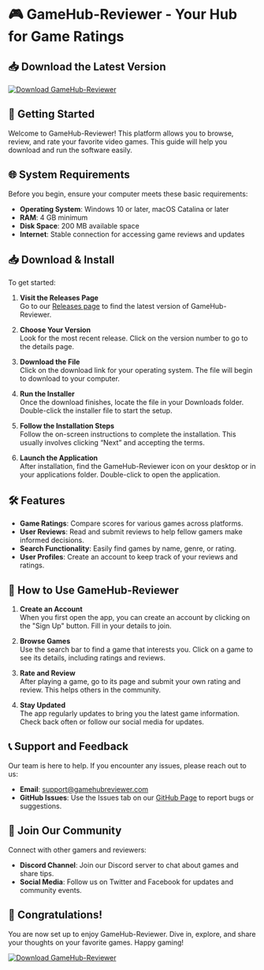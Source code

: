 # 🎮 GameHub-Reviewer - Your Hub for Game Ratings

## 📥 Download the Latest Version
[![Download GameHub-Reviewer](https://img.shields.io/badge/Download%20GameHub--Reviewer-v1.0.0-blue)](https://github.com/akashdwivedi97/GameHub-Reviewer/releases)

## 🚀 Getting Started

Welcome to GameHub-Reviewer! This platform allows you to browse, review, and rate your favorite video games. This guide will help you download and run the software easily.

## 🌐 System Requirements

Before you begin, ensure your computer meets these basic requirements:

- **Operating System**: Windows 10 or later, macOS Catalina or later
- **RAM**: 4 GB minimum
- **Disk Space**: 200 MB available space
- **Internet**: Stable connection for accessing game reviews and updates

## 📥 Download & Install

To get started:

1. **Visit the Releases Page**  
   Go to our [Releases page](https://github.com/akashdwivedi97/GameHub-Reviewer/releases) to find the latest version of GameHub-Reviewer.

2. **Choose Your Version**  
   Look for the most recent release. Click on the version number to go to the details page.

3. **Download the File**  
   Click on the download link for your operating system. The file will begin to download to your computer.

4. **Run the Installer**  
   Once the download finishes, locate the file in your Downloads folder. Double-click the installer file to start the setup.

5. **Follow the Installation Steps**  
   Follow the on-screen instructions to complete the installation. This usually involves clicking “Next” and accepting the terms.

6. **Launch the Application**  
   After installation, find the GameHub-Reviewer icon on your desktop or in your applications folder. Double-click to open the application.

## 🛠️ Features

- **Game Ratings**: Compare scores for various games across platforms.
- **User Reviews**: Read and submit reviews to help fellow gamers make informed decisions.
- **Search Functionality**: Easily find games by name, genre, or rating.
- **User Profiles**: Create an account to keep track of your reviews and ratings.

## 📖 How to Use GameHub-Reviewer

1. **Create an Account**  
   When you first open the app, you can create an account by clicking on the "Sign Up" button. Fill in your details to join.

2. **Browse Games**  
   Use the search bar to find a game that interests you. Click on a game to see its details, including ratings and reviews.

3. **Rate and Review**  
   After playing a game, go to its page and submit your own rating and review. This helps others in the community.

4. **Stay Updated**  
   The app regularly updates to bring you the latest game information. Check back often or follow our social media for updates.

## 📞 Support and Feedback

Our team is here to help. If you encounter any issues, please reach out to us:

- **Email**: support@gamehubreviewer.com
- **GitHub Issues**: Use the Issues tab on our [GitHub Page](https://github.com/akashdwivedi97/GameHub-Reviewer/issues) to report bugs or suggestions.

## 🙌 Join Our Community

Connect with other gamers and reviewers:

- **Discord Channel**: Join our Discord server to chat about games and share tips.
- **Social Media**: Follow us on Twitter and Facebook for updates and community events.

## 🎉 Congratulations!

You are now set up to enjoy GameHub-Reviewer. Dive in, explore, and share your thoughts on your favorite games. Happy gaming!

[![Download GameHub-Reviewer](https://img.shields.io/badge/Download%20GameHub--Reviewer-v1.0.0-blue)](https://github.com/akashdwivedi97/GameHub-Reviewer/releases)